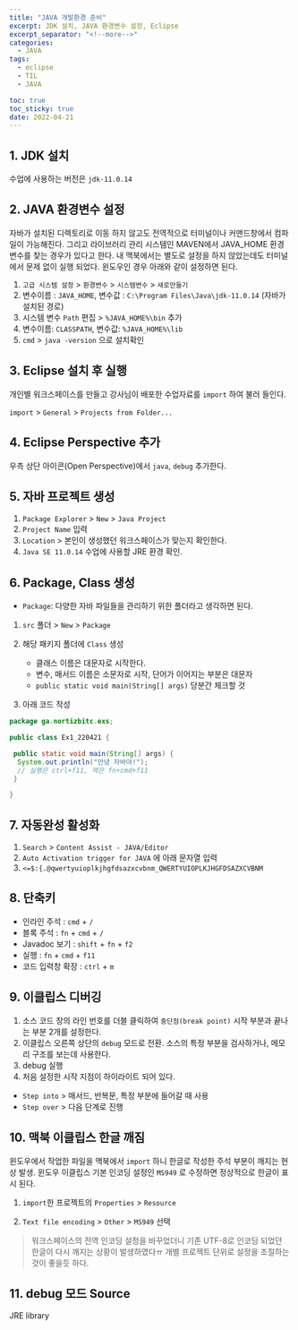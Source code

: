 ```yaml
---
title: "JAVA 개발환경 준비"
excerpt: JDK 설치, JAVA 환경변수 설정, Eclipse
excerpt_separator: "<!--more-->"
categories:
  - JAVA
tags:
  - eclipse
  - TIL
  - JAVA

toc: true
toc_sticky: true
date: 2022-04-21
---
```



## 1. JDK 설치

  수업에 사용하는 버전은 `jdk-11.0.14`

## 2. JAVA 환경변수 설정

자바가 설치된 디렉토리로 이동 하지 않고도 전역적으로 터미널이나 커맨드창에서 컴파일이 가능해진다. 그리고 라이브러리 관리 시스템인 MAVEN에서 JAVA_HOME 환경변수를 찾는 경우가 있다고 한다. 내 맥북에서는 별도로 설정을 하지 않았는데도 터미널에서 문제 없이 실행 되었다. 윈도우인 경우 아래와 같이 설정하면 된다.

1. `고급 시스템 설정` > `환경변수` > `시스템변수` > `새로만들기`
2. 변수이름 : `JAVA_HOME`, 변수값 : `C:\Program Files\Java\jdk-11.0.14` (자바가 설치된 경로)
3. 시스템 변수 `Path` 편집 > `%JAVA_HOME%\bin` 추가
4. 변수이름: `CLASSPATH`, 변수값: `%JAVA_HOME%\lib`
5. `cmd` > `java -version` 으로 설치확인

## 3. Eclipse 설치 후 실행

개인별 워크스페이스를 만들고 강사님이 배포한 수업자료를 `import` 하여 불러 들인다.

`import` > `General` > `Projects from Folder...`

## 4. Eclipse Perspective 추가

우측 상단 아이콘(Open Perspective)에서 `java`, `debug` 추가한다.

## 5. 자바 프로젝트 생성

1. `Package Explorer` > `New` > `Java Project`
2. `Project Name` 입력
3. `Location` > 본인이 생성했던 워크스페이스가 맞는지 확인한다.
4. `Java SE 11.0.14` 수업에 사용할 JRE 환경 확인.

## 6. Package, Class 생성

- `Package`: 다양한 자바 파일들을 관리하기 위한 폴더라고 생각하면 된다.

1. `src` 폴더 > `New` > `Package`
2. 해당 패키지 폴더에 `Class` 생성

   - 클래스 이름은 대문자로 시작한다.
   - 변수, 매서드 이름은 소문자로 시작, 단어가 이어지는 부분은 대문자
   - `public static void main(String[] args)` 당분간 체크할 것

3. 아래 코드 작성

```java
package ga.nortizbitc.exs;

public class Ex1_220421 {

 public static void main(String[] args) {
  System.out.println("안녕 자바야!");
  // 실행은 ctrl+f11, 맥은 fn+cmd+f11
 }

}
```

## 7. 자동완성 활성화

1. `Search` > `Content Assist - JAVA/Editor`
2. `Auto Activation trigger for JAVA` 에 아래 문자열 입력
3. `<=$:{.@qwertyuioplkjhgfdsazxcvbnm_QWERTYUIOPLKJHGFDSAZXCVBNM`

## 8. 단축키

- 인라인 주석 : `cmd` + `/`
- 블록 주석 : `fn` + `cmd` + `/`
- Javadoc 보기 : `shift` + `fn` + `f2`
- 실행 : `fn` + `cmd` + `f11`
- 코드 입력창 확장 : `ctrl` + `m`

## 9. 이클립스 디버깅

1. 소스 코드 창의 라인 번호를 더블 클릭하여 `중단점(break point)` 시작 부분과 끝나는 부분 2개를 설정한다.
2. 이클립스 오른쪽 상단의 `debug` 모드로 전환. 소스의 특정 부분을 검사하거나, 메모리 구조를 보는데 사용한다.
3. debug 실행
4. 처음 설정한 시작 지점이 하이라이트 되어 있다.
  
- `Step into` > 매서드, 반복문, 특정 부분에 들어갈 때 사용
- `Step over` > 다음 단계로 진행

## 10. 맥북 이클립스 한글 깨짐

윈도우에서 작업한 파일을 맥북에서 `import` 하니 한글로 작성한 주석 부분이 깨지는 현상 발생. 윈도우 이클립스 기본 인코딩 설정인 `MS949` 로 수정하면 정상적으로 한글이 표시 된다.

1. `import`한 프로젝트의 `Properties` > `Resource`

2. `Text file encoding` > `Other` > `MS949` 선택

> 워크스페이스의 전역 인코딩 설정을 바꾸었더니 기존 UTF-8로 인코딩 되었던 한글이 다시 깨지는 상황이 발생하였다ㅠ 개별 프로젝트 단위로 설정을 조절하는 것이 좋을듯 하다.

## 11. debug 모드 Source

JRE library
